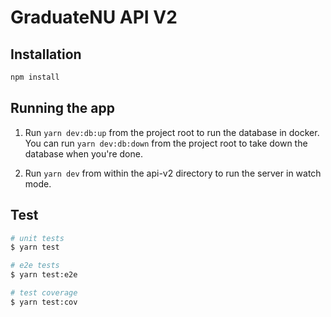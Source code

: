 # GraduateNU API V2

## Installation

```bash
npm install
```

## Running the app

1. Run `yarn dev:db:up` from the project root to run the database in docker. You can run `yarn dev:db:down` from the project root to take down the database when you're done.

2. Run `yarn dev` from within the api-v2 directory to run the server in watch mode.

## Test

```bash
# unit tests
$ yarn test

# e2e tests
$ yarn test:e2e

# test coverage
$ yarn test:cov
```
